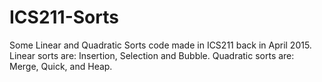 # ICS211-Sorts
Some Linear and Quadratic Sorts code made in ICS211 back in April 2015.
Linear sorts are: Insertion, Selection and Bubble.
Quadratic sorts are: Merge, Quick, and Heap.
